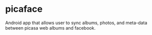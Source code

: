 picaface
========

Android app that allows user to sync albums, photos, and meta-data between picasa web albums and facebook.